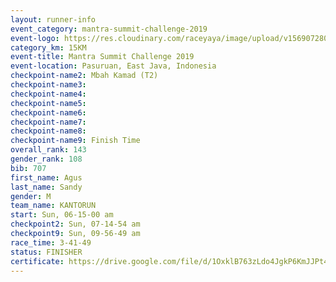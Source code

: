 ```yaml
---
layout: runner-info 
event_category: mantra-summit-challenge-2019 
event-logo: https://res.cloudinary.com/raceyaya/image/upload/v1569072809/logo/mantra-image_segrbx.jpg
category_km: 15KM 
event-title: Mantra Summit Challenge 2019 
event-location: Pasuruan, East Java, Indonesia 
checkpoint-name2: Mbah Kamad (T2) 
checkpoint-name3: 
checkpoint-name4: 
checkpoint-name5: 
checkpoint-name6: 
checkpoint-name7: 
checkpoint-name8: 
checkpoint-name9: Finish Time
overall_rank: 143
gender_rank: 108
bib: 707
first_name: Agus
last_name: Sandy
gender: M
team_name: KANTORUN
start: Sun, 06-15-00 am
checkpoint2: Sun, 07-14-54 am
checkpoint9: Sun, 09-56-49 am
race_time: 3-41-49
status: FINISHER
certificate: https://drive.google.com/file/d/1OxklB763zLdo4JgkP6KmJJPt4WOTRCok/view?usp=sharing
---
```

